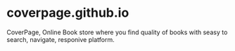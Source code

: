 # coverpage.github.io
CoverPage, Online Book store where you find quality of books with seasy to search, navigate, responive platform.

